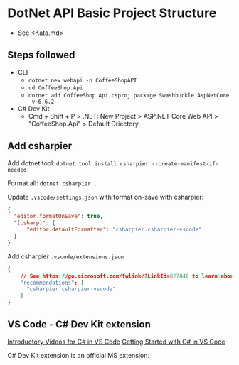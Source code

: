 # DotNet API Basic Project Structure

* See <Kata.md>

## Steps followed

* CLI
  * `dotnet new webapi -n CoffeeShopAPI`
  * `cd CoffeeShop.Api`
  * `dotnet add CoffeeShop.Api.csproj package Swashbuckle.AspNetCore -v 6.6.2`
* C# Dev Kit
  * Cmd + Shift + P > .NET: New Project > ASP.NET Core Web API > "CoffeeShop.Api" > Default Driectory

## Add csharpier

Add dotnet tool:
`dotnet tool install csharpier --create-manifest-if-needed`

Format all:
`dotnet csharpier .`

Update `.vscode/settings.json` with format on-save with csharpier:

```json
{
  "editor.formatOnSave": true,
  "[csharp]": {
      "editor.defaultFormatter": "csharpier.csharpier-vscode"
  }
}
```

Add csharpier `.vscode/extensions.json`

```json
{
    // See https://go.microsoft.com/fwlink/?LinkId=827846 to learn about workspace recommendations.
    "recommendations": [
      "csharpier.csharpier-vscode"
    ]
}
```



## VS Code - C# Dev Kit extension
[Introductory Videos for C# in VS Code](https://code.visualstudio.com/docs/csharp/introvideos-csharp)
[Getting Started with C# in VS Code](https://code.visualstudio.com/docs/csharp/get-started)

C# Dev Kit extension is an official MS extension.
